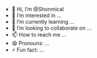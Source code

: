 - 👋 Hi, I’m @Shonmical
- 👀 I’m interested in ...
- 🌱 I’m currently learning ...
- 💞️ I’m looking to collaborate on ...
- 📫 How to reach me ...
- 😄 Pronouns: ...
- ⚡ Fun fact: ...

<!---
Shonmical/Shonmical is a ✨ special ✨ repository because its `README.md` (this file) appears on your GitHub profile.
You can click the Preview link to take a look at your changes.
--->
